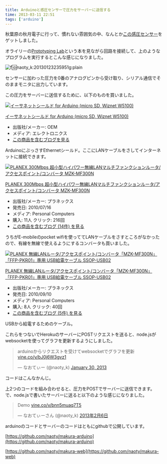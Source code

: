 ```yaml
---
title: Arduinoと感圧センサーで圧力をサーバーに送信する
time: 2013-03-11 22:51
tags: ['arduino']
---
```


秋葉原の秋月電子に行って、慣れない雰囲気の中、なんとか[この感圧センサー](http://akizukidenshi.com/catalog/g/gP-04002/)をゲットしました。

<script src="https://gist.github.com/naoty/4606687.js"></script>

オライリーの[Prototyping Lab](http://www.oreilly.co.jp/books/9784873114538/)という本を見ながら回路を接続して、上のようなプログラムを実行するとこんな感じになりました。

![f:id:naoty_k:20130123235951g:plain](http://cdn-ak.f.st-hatena.com/images/fotolife/n/naoty_k/20130123/20130123235951.gif "f:id:naoty\_k:20130123235951g:plain")

センサーに加わった圧力を0番のアナログピンから受け取り、シリアル通信でそのままモニタに出力しています。

この圧力をサーバーに送信するために、以下のものを買いました。

[![イーサネットシールド for Arduino (micro SD, Wiznet W5100)](http://ecx.images-amazon.com/images/I/51U3f1gyqVL._SL160_.jpg "イーサネットシールド for Arduino (micro SD, Wiznet W5100)")](http://www.amazon.co.jp/exec/obidos/ASIN/B007YJA4WE/hatena-blog-22/)

[イーサネットシールド for Arduino (micro SD, Wiznet W5100)](http://www.amazon.co.jp/exec/obidos/ASIN/B007YJA4WE/hatena-blog-22/)

- 出版社/メーカー: OEM
- メディア: エレクトロニクス
- [この商品を含むブログを見る](http://d.hatena.ne.jp/asin/B007YJA4WE/hatena-blog-22)

ArduinoにぶっさすEthernetシールド。ここにLANケーブルをさしてインターネットに接続できます。

[![PLANEX 300Mbps 超小型ハイパワー無線LANマルチファンクションルータ/アクセスポイント/コンバータ MZK-MF300N](http://ecx.images-amazon.com/images/I/316uVztilYL._SL160_.jpg "PLANEX 300Mbps 超小型ハイパワー無線LANマルチファンクションルータ/アクセスポイント/コンバータ MZK-MF300N")](http://www.amazon.co.jp/exec/obidos/ASIN/B003STEHMW/hatena-blog-22/)

[PLANEX 300Mbps 超小型ハイパワー無線LANマルチファンクションルータ/アクセスポイント/コンバータ MZK-MF300N](http://www.amazon.co.jp/exec/obidos/ASIN/B003STEHMW/hatena-blog-22/)

- 出版社/メーカー: プラネックス
- 発売日: 2010/07/16
- メディア: Personal Computers
- 購入: 11人 クリック: 216回
- [この商品を含むブログ (14件) を見る](http://d.hatena.ne.jp/asin/B003STEHMW/hatena-blog-22)

うちがE-mobileのpocket wifiを使っててLANケーブルをさすところがなかったので、有線を無線で使えるようにするコンバータも買いました。

[![PLANEX 無線LANルータ/アクセスポイント/コンバータ「MZK-MF300N」「FFP-PKR01」専用 USB給電ケーブル SSOP-USB02](http://ecx.images-amazon.com/images/I/41D0lVfgD%2BL._SL160_.jpg "PLANEX 無線LANルータ/アクセスポイント/コンバータ「MZK-MF300N」「FFP-PKR01」専用 USB給電ケーブル SSOP-USB02")](http://www.amazon.co.jp/exec/obidos/ASIN/B0040ZO6H4/hatena-blog-22/)

[PLANEX 無線LANルータ/アクセスポイント/コンバータ「MZK-MF300N」「FFP-PKR01」専用 USB給電ケーブル SSOP-USB02](http://www.amazon.co.jp/exec/obidos/ASIN/B0040ZO6H4/hatena-blog-22/)

- 出版社/メーカー: プラネックス
- 発売日: 2010/09/10
- メディア: Personal Computers
- 購入: 8人 クリック: 40回
- [この商品を含むブログ (5件) を見る](http://d.hatena.ne.jp/asin/B0040ZO6H4/hatena-blog-22)

USBから給電するためのケーブル。

これらをつないでHerokuのサーバーにPOSTリクエストを送ると、node.jsがwebsocketを使ってグラフを更新するようにしました。

> arduinoからリクエストを受けてwebsocketでグラフを更新 [vine.co/v/bJ0j6W3gvz1](http://t.co/cXHadMjR "http://vine.co/v/bJ0j6W3gvz1")
> 
> — なおてぃー (@naoty\_k) [January 30, 2013](https://twitter.com/naoty_k/status/296625898378125312)

<script async src="//platform.twitter.com/widgets.js" charset="utf-8"></script>

コードはこんなかんじ。

<script src="https://gist.github.com/naoty/4665115.js"></script>

上2つのコードを組み合わせると、圧力をPOSTでサーバーに送信できます。で、node.jsで書いたサーバーに送ると以下のような感じになりました。

> Demo [vine.co/v/bnn5muaq7T5](http://t.co/l0bNyY8a "http://vine.co/v/bnn5muaq7T5")
> 
> — なおてぃーさん (@naoty\_k) [2013年2月6日](https://twitter.com/naoty_k/status/299175115747381248)

<script async src="//platform.twitter.com/widgets.js" charset="utf-8"></script>

arduinoのコードとサーバーのコードはともにgithubで公開しています。

[https://github.com/naoty/makura-arduino](https://github.com/naoty/makura-arduino)

[https://github.com/naoty/makura-web](https://github.com/naoty/makura-web)
